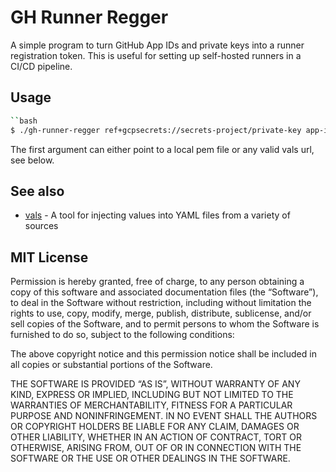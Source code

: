 # GH Runner Regger

A simple program to turn GitHub App IDs and private keys into a runner registration token. This is useful for setting up self-hosted runners in a CI/CD pipeline.

## Usage

```bash
``bash
$ ./gh-runner-regger ref+gcpsecrets://secrets-project/private-key app-id myOrg
```

The first argument can either point to a local pem file or any valid vals url, see below.

## See also

- [vals](https://GitHub.com/helmfile/vals) - A tool for injecting values into YAML files from a variety of sources

## MIT License

Permission is hereby granted, free of charge, to any person obtaining a copy of this software and associated documentation files (the “Software”), to deal in the Software without restriction, including without limitation the rights to use, copy, modify, merge, publish, distribute, sublicense, and/or sell copies of the Software, and to permit persons to whom the Software is furnished to do so, subject to the following conditions:

The above copyright notice and this permission notice shall be included in all copies or substantial portions of the Software.

THE SOFTWARE IS PROVIDED “AS IS”, WITHOUT WARRANTY OF ANY KIND, EXPRESS OR IMPLIED, INCLUDING BUT NOT LIMITED TO THE WARRANTIES OF MERCHANTABILITY, FITNESS FOR A PARTICULAR PURPOSE AND NONINFRINGEMENT. IN NO EVENT SHALL THE AUTHORS OR COPYRIGHT HOLDERS BE LIABLE FOR ANY CLAIM, DAMAGES OR OTHER LIABILITY, WHETHER IN AN ACTION OF CONTRACT, TORT OR OTHERWISE, ARISING FROM, OUT OF OR IN CONNECTION WITH THE SOFTWARE OR THE USE OR OTHER DEALINGS IN THE SOFTWARE.
